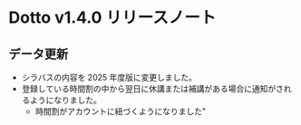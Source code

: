 # Dotto v1.4.0 リリースノート

## データ更新

- シラバスの内容を 2025 年度版に変更しました。
- 登録している時間割の中から翌日に休講または補講がある場合に通知がされるようになりました。
  - 時間割がアカウントに紐づくようになりました"
